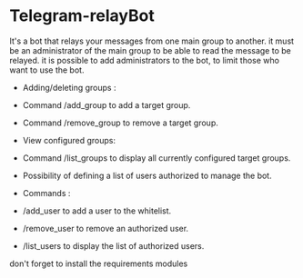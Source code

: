 # Telegram-relayBot
It's a bot that relays your messages from one main group to another. it must be an administrator of the main group to be able to read the message to be relayed. it is possible to add administrators to the bot, to limit those who want to use the bot.

 - Adding/deleting groups :
 - Command /add_group to add a target group.
 - Command /remove_group to remove a target group.
 - View configured groups:
 - Command /list_groups to display all currently configured target groups.

 - Possibility of defining a list of users authorized to manage the bot.
 - Commands :
 - /add_user to add a user to the whitelist.
 - /remove_user to remove an authorized user.
 - /list_users to display the list of authorized users.

don't forget to install the requirements modules
